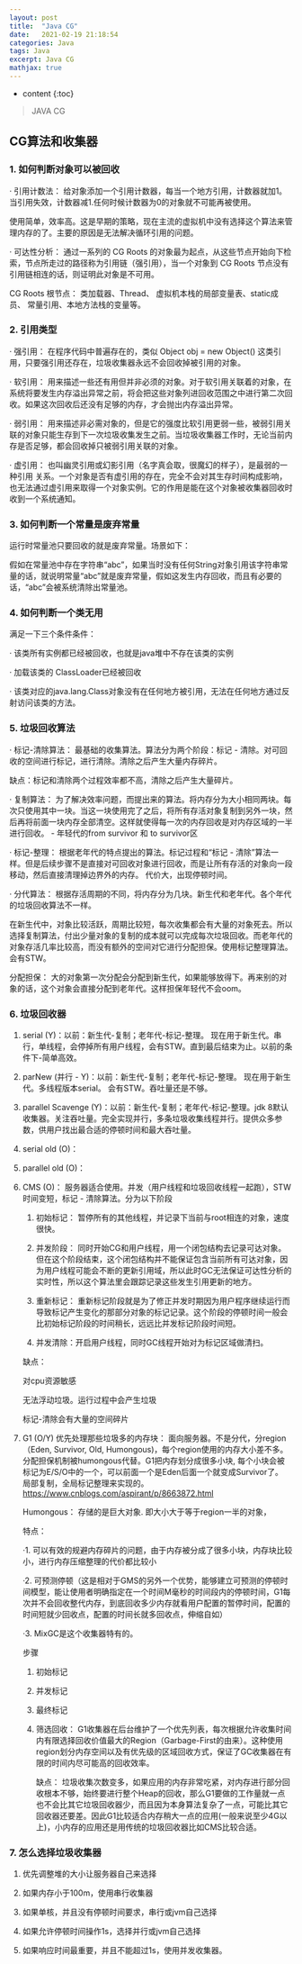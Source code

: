 ```yaml
---
layout: post
title:  "Java CG"
date:   2021-02-19 21:18:54
categories: Java
tags: Java
excerpt: Java CG
mathjax: true
---
```


* content
{:toc}

> JAVA CG

## CG算法和收集器

### 1. 如何判断对象可以被回收

· 引用计数法： 给对象添加一个引用计数器，每当一个地方引用，计数器就加1。当引用失效，计数器减1.任何时候计数器为0的对象就不可能再被使用。

使用简单，效率高。这是早期的策略，现在主流的虚拟机中没有选择这个算法来管理内存的了。主要的原因是无法解决循环引用的问题。

· 可达性分析： 通过一系列的 CG Roots 的对象最为起点，从这些节点开始向下检索，节点所走过的路径称为引用链（强引用），当一个对象到 CG Roots 节点没有引用链相连的话，则证明此对象是不可用。

CG Roots 根节点： 类加载器、Thread、 虚拟机本栈的局部变量表、static成员、 常量引用、本地方法栈的变量等。

### 2. 引用类型

· 强引用： 在程序代码中普遍存在的，类似 Object obj = new Object() 这类引用，只要强引用还存在，垃圾收集器永远不会回收掉被引用的对象。

· 软引用： 用来描述一些还有用但并非必须的对象。对于软引用关联着的对象，在系统将要发生内存溢出异常之前，将会把这些对象列进回收范围之中进行第二次回收。如果这次回收后还没有足够的内存，才会抛出内存溢出异常。

· 弱引用： 用来描述非必需对象的，但是它的强度比软引用更弱一些，被弱引用关联的对象只能生存到下一次垃圾收集发生之前。当垃圾收集器工作时，无论当前内存是否足够，都会回收掉只被弱引用关联的对象。

· 虚引用： 也叫幽灵引用或幻影引用（名字真会取，很魔幻的样子），是最弱的一种引用 关系。一个对象是否有虚引用的存在，完全不会对其生存时间构成影响，也无法通过虚引用来取得一个对象实例。它的作用是能在这个对象被收集器回收时收到一个系统通知。

### 3. 如何判断一个常量是废弃常量

运行时常量池只要回收的就是废弃常量。场景如下：

假如在常量池中存在字符串“abc”，如果当时没有任何String对象引用该字符串常量的话，就说明常量“abc”就是废弃常量，假如这发生内存回收，而且有必要的话，“abc”会被系统清除出常量池。

### 4. 如何判断一个类无用

满足一下三个条件条件：

· 该类所有实例都已经被回收，也就是java堆中不存在该类的实例

· 加载该类的 ClassLoader已经被回收

· 该类对应的java.lang.Class对象没有在任何地方被引用，无法在任何地方通过反射访问该类的方法。

### 5. 垃圾回收算法

· 标记-清除算法： 最基础的收集算法。算法分为两个阶段：标记 - 清除。对可回收的空间进行标记，进行清除。清除之后产生大量内存碎片。 

缺点：标记和清除两个过程效率都不高，清除之后产生大量碎片。

· 复制算法： 为了解决效率问题，而提出来的算法。将内存分为大小相同两块。每次只使用其中一块。当这一块使用完了之后，将所有存活对象复制到另外一块，然后再将前面一块内存全部清空。这样就使得每一次的内存回收是对内存区域的一半进行回收。 - 年轻代的from survivor 和 to survivor区

· 标记-整理： 根据老年代的特点提出的算法。标记过程和“标记 - 清除”算法一样。但是后续步骤不是直接对可回收对象进行回收，而是让所有存活的对象向一段移动，然后直接清理掉边界外的内存。 代价大，出现停顿时间。

· 分代算法： 根据存活周期的不同，将内存分为几块。新生代和老年代。各个年代的垃圾回收算法不一样。

在新生代中，对象比较活跃，周期比较短，每次收集都会有大量的对象死去。所以选择复制算法，付出少量对象的复制的成本就可以完成每次垃圾回收。而老年代的对象存活几率比较高，而没有额外的空间对它进行分配担保。使用标记整理算法。会有STW。

分配担保： 大的对象第一次分配会分配到新生代，如果能够放得下。再来别的对象的话，这个对象会直接分配到老年代。这样担保年轻代不会oom。

### 6. 垃圾回收器

1. serial (Y)：以前：新生代-复制；老年代-标记-整理。 现在用于新生代。串行，单线程，会停掉所有用户线程，会有STW。直到最后结束为止。以前的条件下-简单高效。

2. parNew (并行 - Y)：以前：新生代-复制；老年代-标记-整理。 现在用于新生代。多线程版本serial。 会有STW。吞吐量还是不够。

3. parallel Scavenge (Y)：以前：新生代-复制；老年代-标记-整理。jdk 8默认收集器。关注吞吐量。完全实现并行，多条垃圾收集线程并行。提供众多参数，供用户找出最合适的停顿时间和最大吞吐量。

4. serial old (O)：

5. parallel old (O)：

6. CMS (O)： 服务器适合使用。并发（用户线程和垃圾回收线程一起跑），STW时间变短，标记 - 清除算法。分为以下阶段

    1. 初始标记： 暂停所有的其他线程，并记录下当前与root相连的对象，速度很快。

    2. 并发阶段： 同时开始CG和用户线程，用一个闭包结构去记录可达对象。但在这个阶段结束，这个闭包结构并不能保证包含当前所有可达对象，因为用户线程可能会不断的更新引用域，所以此时GC无法保证可达性分析的实时性，所以这个算法里会跟踪记录这些发生引用更新的地方。

    3. 重新标记： 重新标记阶段就是为了修正并发时期因为用户程序继续运行而导致标记产生变化的那部分对象的标记记录。这个阶段的停顿时间一般会比初始标记阶段的时间稍长，远远比并发标记阶段时间短。
        
    4. 并发清除：开启用户线程，同时GC线程开始对为标记区域做清扫。

    缺点： 
        
    对cpu资源敏感

    无法浮动垃圾。运行过程中会产生垃圾

    标记-清除会有大量的空间碎片

7. G1 (O/Y) 优先处理那些垃圾多的内存块： 面向服务器。不是分代，分region（Eden, Survivor, Old, Humongous)，每个region使用的内存大小差不多。分配担保机制被humongous代替。G1把内存划分成很多小块, 每个小块会被标记为E/S/O中的一个，可以前面一个是Eden后面一个就变成Survivor了。 局部复制，全局标记整理来实现的。 https://www.cnblogs.com/aspirant/p/8663872.html

    Humongous： 存储的是巨大对象. 即大小大于等于region一半的对象， 

    特点： 

    ·1. 可以有效的规避内存碎片的问题，由于内存被分成了很多小块，内存块比较小，进行内存压缩整理的代价都比较小

    ·2. 可预测停顿（这是相对于GMS的另外一个优势，能够建立可预测的停顿时间模型，能让使用者明确指定在一个时间M毫秒的时间段内的停顿时间，G1每次并不会回收整代内存，到底回收多少内存就看用户配置的暂停时间，配置的时间短就少回收点，配置的时间长就多回收点，伸缩自如）

    ·3. MixGC是这个收集器特有的。


    步骤

    1. 初始标记

    2. 并发标记

    3. 最终标记

    4. 筛选回收： G1收集器在后台维护了一个优先列表，每次根据允许收集时间内有限选择回收价值最大的Region（Garbage-First的由来）。这种使用region划分内存空间以及有优先级的区域回收方式，保证了GC收集器在有限的时间内尽可能高的回收效率。

        缺点： 垃圾收集次数变多，如果应用的内存非常吃紧，对内存进行部分回收根本不够，始终要进行整个Heap的回收，那么G1要做的工作量就一点也不会比其它垃圾回收器少，而且因为本身算法复杂了一点，可能比其它回收器还要差。因此G1比较适合内存稍大一点的应用(一般来说至少4G以上)，小内存的应用还是用传统的垃圾回收器比如CMS比较合适。


### 7. 怎么选择垃圾收集器

1. 优先调整堆的大小让服务器自己来选择

2. 如果内存小于100m，使用串行收集器

3. 如果单核，并且没有停顿时间要求，串行或jvm自己选择

4. 如果允许停顿时间操作1s，选择并行或jvm自己选择

5. 如果响应时间最重要，并且不能超过1s，使用并发收集器。




